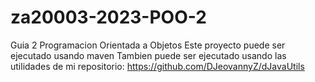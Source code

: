 # za20003-2023-POO-2
Guia 2 Programacion Orientada a Objetos
Este proyecto puede ser ejecutado usando maven
Tambien puede ser ejecutado usando las utilidades de mi repositorio: https://github.com/DJeovannyZ/dJavaUtils
